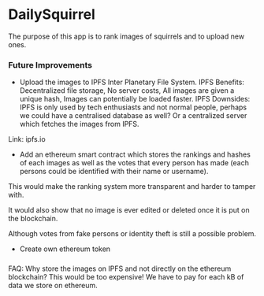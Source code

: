 # DailySquirrel

The purpose of this app is to rank images of squirrels and to upload new ones.


### Future Improvements

- Upload the images to IPFS Inter Planetary File System. IPFS Benefits: Decentralized file storage, No server costs, All images are given a unique hash, Images can potentially be loaded faster. IPFS Downsides: IPFS is only used by tech enthusiasts and not normal people, perhaps we could have a centralised database as well? Or a centralized server which fetches the images from IPFS.

Link: ipfs.io

- Add an ethereum smart contract which stores the rankings and hashes of each images as well as the votes that every person has made (each persons could be identified with their name or username).

This would make the ranking system more transparent and harder to tamper with. 

It would also show that no image is ever edited or deleted once it is put on the blockchain.

Although votes from fake persons or identity theft is still a possible problem.

- Create own ethereum token


###

FAQ: Why store the images on IPFS and not directly on the ethereum blockchain? This would be too expensive! We have to pay for each kB of data we store on ethereum. 
